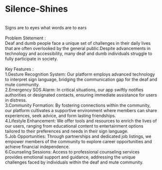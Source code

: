 # Silence-Shines
<br>
Signs are to eyes what words are to ears
<br> <br>
Problem Stetement : 
<br>
Deaf and dumb people face a unique set of challenges in their daily lives that are often overlooked by the general public.Despite advancements in technology and accessibility, many deaf and dumb individuals struggle to fully participate in society.
<br> <br>
Key Features : 
<br>
1.Gesture Recognition System: Our platform employs advanced technology to interpret sign language, bridging the communication gap for the deaf and mute community.
<br>
2.Emergency SOS Alarm: In critical situations, our app swiftly notifies authorities or designated contacts, ensuring immediate assistance for users in distress.
<br>
3.Community Formation: By fostering connections within the community, our platform cultivates a supportive environment where members can share experiences, seek advice, and form lasting friendships.
<br>
4.Lifestyle Enhancement: We offer tools and resources to enrich the lives of our users, ranging from educational content to entertainment options tailored to their preferences and needs in their sign language.
<br>
5.Job Opportunities: Through partnerships and dedicated job listings, we empower members of the community to explore career opportunities and achieve financial independence.
<br>
6.Counseling Sessions: Access to professional counseling services provides emotional support and guidance, addressing the unique challenges faced by individuals within the deaf and mute community.
